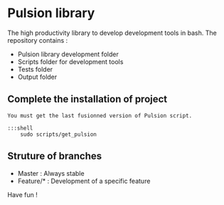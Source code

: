 # Pulsion library

The high productivity library to develop development tools in bash. The repository contains :  

  - Pulsion library development folder  
  - Scripts folder for development tools  
  - Tests folder  
  - Output folder  

## Complete the installation of project

	You must get the last fusionned version of Pulsion script.  

    :::shell 
        sudo scripts/get_pulsion  

## Struture of branches

  - Master : Always stable  
  - Feature/* : Development of a specific feature  
  
Have fun !  

